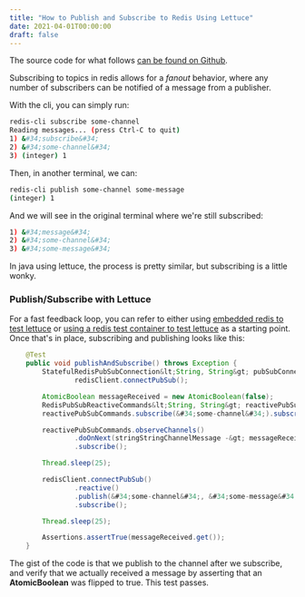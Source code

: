 ```yaml
---
title: "How to Publish and Subscribe to Redis Using Lettuce"
date: 2021-04-01T00:00:00
draft: false
---
```


The source code for what follows [can be found on Github](https://github.com/nfisher23/reactive-programming-webflux).

Subscribing to topics in redis allows for a _fanout_ behavior, where any number of subscribers can be notified of a message from a publisher.

With the cli, you can simply run:

``` bash
redis-cli subscribe some-channel
Reading messages... (press Ctrl-C to quit)
1) &#34;subscribe&#34;
2) &#34;some-channel&#34;
3) (integer) 1

```

Then, in another terminal, we can:

``` bash
redis-cli publish some-channel some-message
(integer) 1

```

And we will see in the original terminal where we&#39;re still subscribed:

``` bash
1) &#34;message&#34;
2) &#34;some-channel&#34;
3) &#34;some-message&#34;

```

In java using lettuce, the process is pretty similar, but subscribing is a little wonky.

### Publish/Subscribe with Lettuce

For a fast feedback loop, you can refer to either using [embedded redis to test lettuce](https://nickolasfisher.com/blog/How-to-use-Embedded-Redis-to-Test-a-Lettuce-Client-in-Spring-Boot-Webflux) or [using a redis test container to test lettuce](https://nickolasfisher.com/blog/How-to-use-a-Redis-Test-Container-with-LettuceSpring-Boot-Webflux) as a starting point. Once that&#39;s in place, subscribing and publishing looks like this:

``` java
    @Test
    public void publishAndSubscribe() throws Exception {
        StatefulRedisPubSubConnection&lt;String, String&gt; pubSubConnection =
                redisClient.connectPubSub();

        AtomicBoolean messageReceived = new AtomicBoolean(false);
        RedisPubSubReactiveCommands&lt;String, String&gt; reactivePubSubCommands = pubSubConnection.reactive();
        reactivePubSubCommands.subscribe(&#34;some-channel&#34;).subscribe();

        reactivePubSubCommands.observeChannels()
                .doOnNext(stringStringChannelMessage -&gt; messageReceived.set(true))
                .subscribe();

        Thread.sleep(25);

        redisClient.connectPubSub()
                .reactive()
                .publish(&#34;some-channel&#34;, &#34;some-message&#34;)
                .subscribe();

        Thread.sleep(25);

        Assertions.assertTrue(messageReceived.get());
    }

```

The gist of the code is that we publish to the channel after we subscribe, and verify that we actually received a message by asserting that an **AtomicBoolean** was flipped to true. This test passes.


